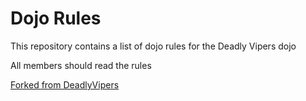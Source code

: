 Dojo Rules
==========

This repository contains a list of dojo rules for the Deadly Vipers dojo

All members should read the rules

[Forked from DeadlyVipers](https://github.com/deadlyvipers)
